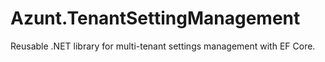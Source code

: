 # Azunt.TenantSettingManagement
Reusable .NET library for multi-tenant settings management with EF Core.
